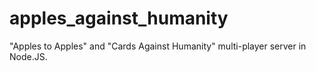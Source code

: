 # apples_against_humanity
"Apples to Apples" and "Cards Against Humanity" multi-player server in Node.JS.
